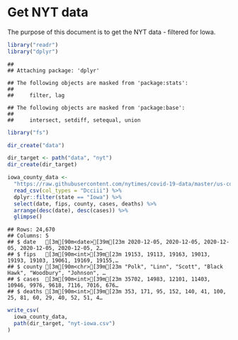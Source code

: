 Get NYT data
================

The purpose of this document is to get the NYT data - filtered for Iowa.

``` r
library("readr")
library("dplyr")
```

    ## 
    ## Attaching package: 'dplyr'

    ## The following objects are masked from 'package:stats':
    ## 
    ##     filter, lag

    ## The following objects are masked from 'package:base':
    ## 
    ##     intersect, setdiff, setequal, union

``` r
library("fs")
```

``` r
dir_create("data")

dir_target <- path("data", "nyt")
dir_create(dir_target)
```

``` r
iowa_county_data <- 
  "https://raw.githubusercontent.com/nytimes/covid-19-data/master/us-counties.csv" %>%
  read_csv(col_types = "Dcciii") %>%
  dplyr::filter(state == "Iowa") %>%
  select(date, fips, county, cases, deaths) %>%
  arrange(desc(date), desc(cases)) %>%
  glimpse()
```

    ## Rows: 24,670
    ## Columns: 5
    ## $ date   [3m[90m<date>[39m[23m 2020-12-05, 2020-12-05, 2020-12-05, 2020-12-05, 2020-12-05, 2…
    ## $ fips   [3m[90m<int>[39m[23m 19153, 19113, 19163, 19013, 19193, 19103, 19061, 19169, 19155,…
    ## $ county [3m[90m<chr>[39m[23m "Polk", "Linn", "Scott", "Black Hawk", "Woodbury", "Johnson", …
    ## $ cases  [3m[90m<int>[39m[23m 35702, 14983, 12101, 11403, 10946, 9976, 9618, 7116, 7016, 676…
    ## $ deaths [3m[90m<int>[39m[23m 353, 171, 95, 152, 140, 41, 100, 25, 81, 60, 29, 40, 52, 51, 4…

``` r
write_csv(
  iowa_county_data,
  path(dir_target, "nyt-iowa.csv")
)
```
